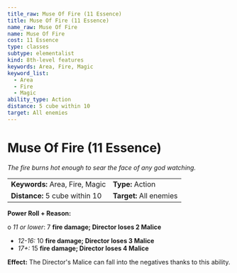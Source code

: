 ```yaml
---
title_raw: Muse Of Fire (11 Essence)
title: Muse Of Fire (11 Essence)
name_raw: Muse Of Fire
name: Muse Of Fire
cost: 11 Essence
type: classes
subtype: elementalist
kind: 8th-level features
keywords: Area, Fire, Magic
keyword_list:
  - Area
  - Fire
  - Magic
ability_type: Action
distance: 5 cube within 10
target: All enemies
---
```


# Muse Of Fire (11 Essence)

*The fire burns hot enough to sear the face of any god watching.*

|                                 |                         |
| :------------------------------ | :---------------------- |
| **Keywords:** Area, Fire, Magic | **Type:** Action        |
| **Distance:** 5 cube within 10  | **Target:** All enemies |

**Power Roll + Reason:**

o *11 or lower*: 7 **fire damage; Director loses 2 Malice**

- *12-16:* 10 **fire damage; Director loses 3 Malice**
- *17+:* 15 **fire damage; Director loses 4 Malice**

**Effect:** The Director's Malice can fall into the negatives thanks to this ability.
